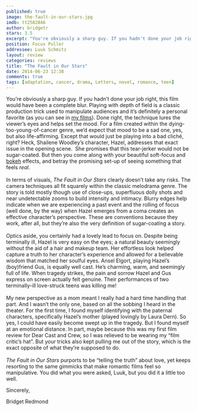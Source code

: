 ```yaml
---
published: true
image: the-fault-in-our-stars.jpg
imdb: tt2582846
author: bridgetr 
stars: 3.5
excerpt: "You're obviously a sharp guy. If you hadn't done your job right, this film would have been a complete blur."
position: Focus Puller
addressee: Luuk Schmitz
layout: review
categories: reviews
title: "The Fault in Our Stars"
date: 2014-06-23 12:38
comments: true
tags: [adaptation, cancer, drama, Letters, novel, romance, teen]
---
```

You&rsquo;re obviously a sharp guy. If you hadn&rsquo;t done your job right, this film would have been a complete blur. Playing with depth of field is a classic production trick used to manipulate audiences and it&rsquo;s definitely a personal favorite (as you can see in <a href="http://firstkissfilms.com/index2.php#!/{_home_}">my films</a>). Done right, the technique lures the viewer&rsquo;s eyes and helps set the mood. For a film created within the dying-too-young-of-cancer genre, we&rsquo;d expect that mood to be a sad one, yes, but also life-affirming. Except that would just be playing into a bad clich&eacute;, right? Heck, <span class="itemprop">Shailene Woodley&rsquo;s</span> character, Hazel, addresses that exact issue in the opening scene. &nbsp;She promises that this tear-jerker would not be sugar-coated. But then you come along with your beautiful soft-focus and <a href="http://en.wikipedia.org/wiki/Bokeh">bokeh</a> effects, and betray the promising set-up of seeing something that feels <em>real</em>.<br /> <br /> In terms of visuals, <em>The Fault in Our Stars </em>clearly<em> </em>doesn&rsquo;t take any risks. The camera techniques all fit squarely within the classic melodrama genre. The story is told mostly though use of close-ups, superfluous dolly shots and near undetectable zooms to build intensity and intimacy. Blurry edges help indicate when we are experiencing a past event and the rolling of focus (well done, by the way) when Hazel emerges from a coma creates an effective character&rsquo;s perspective. These are conventions because they work, after all, but they&rsquo;re also the very definition of sugar-coating a story.<br /> <br /> Optics aside, you certainly had a lovely lead to focus on. Despite being terminally ill, Hazel is very easy on the eyes; a natural beauty seemingly without the aid of a hair and makeup team. Her effortless look helped capture a truth to her character&rsquo;s experience and allowed for a believable wisdom that matched her soulful eyes. Ansel Elgort, playing Hazel&rsquo;s (boy)friend Gus, is equally well cast. He&rsquo;s charming, warm, and seemingly full of life. When tragedy strikes, the pain and sorrow Hazel and Gus express on screen actually felt genuine. Their performances of two terminally-ill love-struck teens was killing me! <br /> <br /> My new perspective as a mom meant I really had a hard time handling that part. And I wasn&rsquo;t the only one, based on all the sobbing I heard in the theater. For the first time, I found myself identifying with the paternal characters, specifically Hazel&rsquo;s mother (played lovingly by Laura Dern). So yes, I could have easily become swept up in the tragedy. But I found myself at an emotional distance. In part, maybe because this was my first film review for Dear Cast and Crew, so I was relieved to be wearing my &ldquo;film critic&rsquo;s hat&rdquo;. But your tricks also kept pulling me out of the story, which is the exact opposite of what they&rsquo;re supposed to do. <br /> <br /> <em>The Fault in Our Stars</em> purports to be &#8220;telling the truth&#8221; about love, yet keeps resorting to the same gimmicks that make romantic films feel so manipulative. You did what you were asked, Luuk, but you did it a little too well.</p>
<p>Sincerely,</p>
<p>Bridget Redmond<br />
